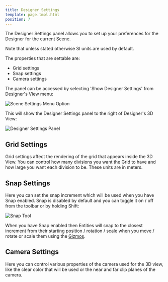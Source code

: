```yaml
---
title: Designer Settings
template: page.tmpl.html
position: 7
---
```


The Designer Settings panel allows you to set up your preferences for the Designer for the current Scene. 

Note that unless stated otherwise SI units are used by default.

The properties that are settable are:

* Grid settings
* Snap settings
* Camera settings

The panel can be accessed by selecting 'Show Designer Settings' from Designer's View menu:

<img alt="Scene Settings Menu Option" src="/images/platform/designer_settings/designer_settings_menu.png" />

This will show the Designer Settings panel to the right of Designer's 3D View:

<img alt="Designer Settings Panel" src="/images/platform/designer_settings/designer_settings.png" />

## Grid Settings

Grid settings affect the rendering of the grid that appears inside the 3D View. You can control how many divisions you want the Grid to have and how large you want each division to be. These units are in meters.

## Snap Settings

Here you can set the snap increment which will be used when you have Snap enabled. Snap is disabled by default and you can toggle it on / off from the toolbar or by holding Shift:

<img alt="Snap Tool" src="/images/platform/designer_settings/snap_tool.png" />

When you have Snap enabled then Entities will snap to the closest increment from their starting position / rotation / scale when you move / rotate or scale them using the [Gizmos][gizmo].

## Camera Settings

Here you can control various properties of the camera used for the 3D view, like the clear color that will be used or the near and far clip planes of the camera.


[gizmo]: /user-manual/glossary#gizmo